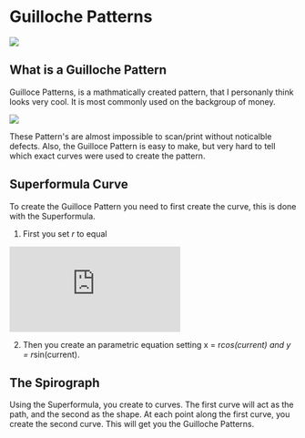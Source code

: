 # Guilloche Patterns

![](/Images/image_0.PNG)

## What is a Guilloche Pattern
Guilloce Patterns, is a mathmatically created pattern, that I personanly think looks very cool. It is most commonly used on the backgroup of money. 

![](https://i1.wp.com/rinkovec.com/wp-content/uploads/2018/04/dollar.jpg?resize=1080%2C480&ssl=1)

These Pattern's are almost impossible to scan/print without noticalble defects. Also, the Guilloce Pattern is easy to make, but very hard to tell which exact curves were used to create the pattern.


## Superformula Curve
To create the Guilloce Pattern you need to first create the curve, this is done with the Superformula.

1) First you set *r* to equal

![equation](https://latex.codecogs.com/gif.latex?%5Cleft%5B%5Cleft%28%5Cfrac%7B%5Ccos%5Cleft%28%5Cfrac%7Bm_%7B1%7D%5Ccdot%20current%7D%7B4%7D%5Cright%29%7D%7Ba%7D%5Cright%29%5E%7Bn_%7B2%7D%7D&plus;%5Cleft%28%5Cfrac%7B%5Csin%5Cleft%28%5Cfrac%7Bm_%7B2%7D%5Ccdot%20current%7D%7B4%7D%5Cright%29%7D%7Bb%7D%5Cright%29%5E%7Bn_%7B3%7D%7D%5Cright%5D%5E%7B-%5Cfrac%7B1%7D%7Bn_%7B1%7D%7D%7D)

2) Then you create an parametric equation setting x = r*cos(current) and y = r*sin(current).

## The Spirograph
Using the Superformula, you create to curves. The first curve will act as the path, and the second as the shape. At each point along the first curve, you create the second curve. This will get you the Guilloche Patterns.



